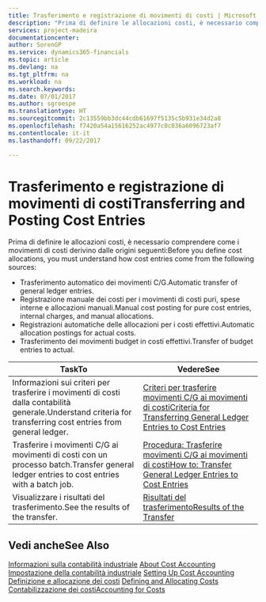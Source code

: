 ```yaml
---
title: Trasferimento e registrazione di movimenti di costi | Microsoft Docs
description: "Prima di definire le allocazioni costi, è necessario comprendere da dove derivano i movimenti di costo."
services: project-madeira
documentationcenter: 
author: SorenGP
ms.service: dynamics365-financials
ms.topic: article
ms.devlang: na
ms.tgt_pltfrm: na
ms.workload: na
ms.search.keywords: 
ms.date: 07/01/2017
ms.author: sgroespe
ms.translationtype: HT
ms.sourcegitcommit: 2c13559bb3dc44cdb61697f5135c5b931e34d2a8
ms.openlocfilehash: f7420a54a15616252ac4977c0c036a6096723af7
ms.contentlocale: it-it
ms.lasthandoff: 09/22/2017

---
```

# <a name="transferring-and-posting-cost-entries"></a><span data-ttu-id="807cb-103">Trasferimento e registrazione di movimenti di costi</span><span class="sxs-lookup"><span data-stu-id="807cb-103">Transferring and Posting Cost Entries</span></span>
<span data-ttu-id="807cb-104">Prima di definire le allocazioni costi, è necessario comprendere come i movimenti di costi derivino dalle origini seguenti:</span><span class="sxs-lookup"><span data-stu-id="807cb-104">Before you define cost allocations, you must understand how cost entries come from the following sources:</span></span>  

-   <span data-ttu-id="807cb-105">Trasferimento automatico dei movimenti C/G.</span><span class="sxs-lookup"><span data-stu-id="807cb-105">Automatic transfer of general ledger entries.</span></span>  
-   <span data-ttu-id="807cb-106">Registrazione manuale dei costi per i movimenti di costi puri, spese interne e allocazioni manuali.</span><span class="sxs-lookup"><span data-stu-id="807cb-106">Manual cost posting for pure cost entries, internal charges, and manual allocations.</span></span>  
-   <span data-ttu-id="807cb-107">Registrazioni automatiche delle allocazioni per i costi effettivi.</span><span class="sxs-lookup"><span data-stu-id="807cb-107">Automatic allocation postings for actual costs.</span></span>  
-   <span data-ttu-id="807cb-108">Trasferimento dei movimenti budget in costi effettivi.</span><span class="sxs-lookup"><span data-stu-id="807cb-108">Transfer of budget entries to actual.</span></span>  

|<span data-ttu-id="807cb-109">**Task**</span><span class="sxs-lookup"><span data-stu-id="807cb-109">**To**</span></span>|<span data-ttu-id="807cb-110">**Vedere**</span><span class="sxs-lookup"><span data-stu-id="807cb-110">**See**</span></span>|  
|------------|-------------|  
|<span data-ttu-id="807cb-111">Informazioni sui criteri per trasferire i movimenti di costi dalla contabilità generale.</span><span class="sxs-lookup"><span data-stu-id="807cb-111">Understand criteria for transferring cost entries from general ledger.</span></span>|[<span data-ttu-id="807cb-112">Criteri per trasferire movimenti C/G ai movimenti di costi</span><span class="sxs-lookup"><span data-stu-id="807cb-112">Criteria for Transferring General Ledger Entries to Cost Entries</span></span>](finance-criteria-for-transferring-general-ledger-entries-to-cost-entries.md)|  
|<span data-ttu-id="807cb-113">Trasferire i movimenti C/G ai movimenti di costi con un processo batch.</span><span class="sxs-lookup"><span data-stu-id="807cb-113">Transfer general ledger entries to cost entries with a batch job.</span></span>|[<span data-ttu-id="807cb-114">Procedura: Trasferire movimenti C/G ai movimenti di costi</span><span class="sxs-lookup"><span data-stu-id="807cb-114">How to: Transfer General Ledger Entries to Cost Entries</span></span>](finance-how-to-transfer-general-ledger-entries-to-cost-entries.md)|  
|<span data-ttu-id="807cb-115">Visualizzare i risultati del trasferimento.</span><span class="sxs-lookup"><span data-stu-id="807cb-115">See the results of the transfer.</span></span>|[<span data-ttu-id="807cb-116">Risultati del trasferimento</span><span class="sxs-lookup"><span data-stu-id="807cb-116">Results of the Transfer</span></span>](finance-results-of-the-transfer.md)|  

## <a name="see-also"></a><span data-ttu-id="807cb-117">Vedi anche</span><span class="sxs-lookup"><span data-stu-id="807cb-117">See Also</span></span>  
 <span data-ttu-id="807cb-118">[Informazioni sulla contabilità industriale](finance-about-cost-accounting.md) </span><span class="sxs-lookup"><span data-stu-id="807cb-118">[About Cost Accounting](finance-about-cost-accounting.md) </span></span>  
 <span data-ttu-id="807cb-119">[Impostazione della contabilità industriale](finance-set-up-cost-accounting.md) </span><span class="sxs-lookup"><span data-stu-id="807cb-119">[Setting Up Cost Accounting](finance-set-up-cost-accounting.md) </span></span>  
 <span data-ttu-id="807cb-120">[Definizione e allocazione dei costi](finance-define-and-allocate-costs.md) </span><span class="sxs-lookup"><span data-stu-id="807cb-120">[Defining and Allocating Costs](finance-define-and-allocate-costs.md) </span></span>  
 [<span data-ttu-id="807cb-121">Contabilizzazione dei costi</span><span class="sxs-lookup"><span data-stu-id="807cb-121">Accounting for Costs</span></span>](finance-manage-cost-accounting.md)

